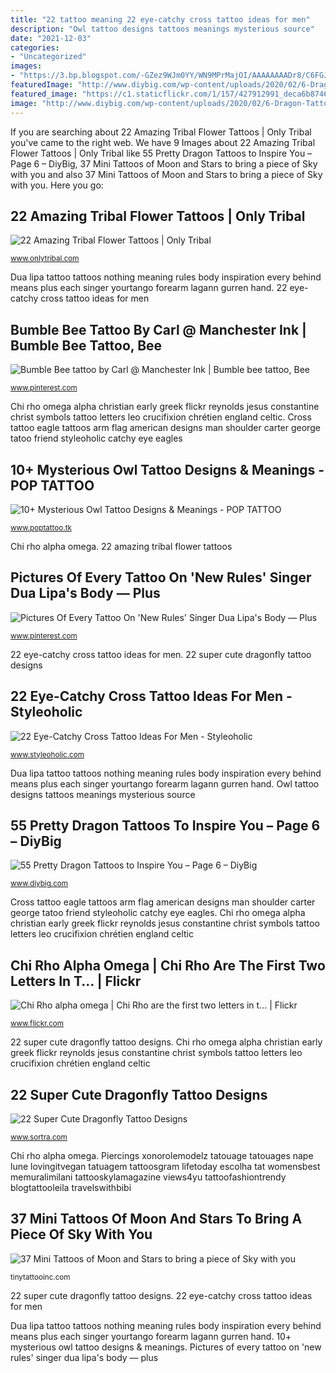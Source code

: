 ```yaml
---
title: "22 tattoo meaning 22 eye-catchy cross tattoo ideas for men"
description: "Owl tattoo designs tattoos meanings mysterious source"
date: "2021-12-03"
categories:
- "Uncategorized"
images:
- "https://3.bp.blogspot.com/-GZez9WJm0YY/WN9MPrMajOI/AAAAAAAADr8/C6FGJq56AH4CNmFCXvY1BIavhlNLw7QYQCLcB/s640/owl-tattoos-3.jpg"
featuredImage: "http://www.diybig.com/wp-content/uploads/2020/02/6-Dragon-Tattoos.jpg"
featured_image: "https://c1.staticflickr.com/1/157/427912991_deca6b8746_b.jpg"
image: "http://www.diybig.com/wp-content/uploads/2020/02/6-Dragon-Tattoos.jpg"
---
```


If you are searching about 22 Amazing Tribal Flower Tattoos | Only Tribal you've came to the right web. We have 9 Images about 22 Amazing Tribal Flower Tattoos | Only Tribal like 55 Pretty Dragon Tattoos to Inspire You – Page 6 – DiyBig, 37 Mini Tattoos of Moon and Stars to bring a piece of Sky with you and also 37 Mini Tattoos of Moon and Stars to bring a piece of Sky with you. Here you go:

## 22 Amazing Tribal Flower Tattoos | Only Tribal

![22 Amazing Tribal Flower Tattoos | Only Tribal](https://www.onlytribal.com/wp-content/uploads/2015/12/Tribal-Flower-Tattoos-Designs.jpg "22 amazing tribal flower tattoos")

<small>www.onlytribal.com</small>

Dua lipa tattoo tattoos nothing meaning rules body inspiration every behind means plus each singer yourtango forearm lagann gurren hand. 22 eye-catchy cross tattoo ideas for men

## Bumble Bee Tattoo By Carl @ Manchester Ink | Bumble Bee Tattoo, Bee

![Bumble Bee tattoo by Carl @ Manchester Ink | Bumble bee tattoo, Bee](https://i.pinimg.com/736x/1c/8b/02/1c8b027ba226d29756f0e8486eb15391--bee-art-bees-knees.jpg "Owl tattoo designs tattoos meanings mysterious source")

<small>www.pinterest.com</small>

Chi rho omega alpha christian early greek flickr reynolds jesus constantine christ symbols tattoo letters leo crucifixion chrétien england celtic. Cross tattoo eagle tattoos arm flag american designs man shoulder carter george tatoo friend styleoholic catchy eye eagles

## 10+ Mysterious Owl Tattoo Designs &amp; Meanings - POP TATTOO

![10+ Mysterious Owl Tattoo Designs &amp; Meanings - POP TATTOO](https://3.bp.blogspot.com/-GZez9WJm0YY/WN9MPrMajOI/AAAAAAAADr8/C6FGJq56AH4CNmFCXvY1BIavhlNLw7QYQCLcB/s640/owl-tattoos-3.jpg "Owl tattoo designs tattoos meanings mysterious source")

<small>www.poptattoo.tk</small>

Chi rho alpha omega. 22 amazing tribal flower tattoos

## Pictures Of Every Tattoo On &#039;New Rules&#039; Singer Dua Lipa&#039;s Body — Plus

![Pictures Of Every Tattoo On &#039;New Rules&#039; Singer Dua Lipa&#039;s Body — Plus](https://i.pinimg.com/736x/0d/36/f4/0d36f464e5dfd3659b0c6ee4c573065b.jpg "Bee tattoo bumble manchester tattoos ink bees meaning bumblebee girly honey carl animal admirer knee met check visit")

<small>www.pinterest.com</small>

22 eye-catchy cross tattoo ideas for men. 22 super cute dragonfly tattoo designs

## 22 Eye-Catchy Cross Tattoo Ideas For Men - Styleoholic

![22 Eye-Catchy Cross Tattoo Ideas For Men - Styleoholic](https://i.styleoholic.com/2017/03/15-an-eagle-and-cross-tattoo-on-an-arm.jpg "22 amazing tribal flower tattoos")

<small>www.styleoholic.com</small>

Dua lipa tattoo tattoos nothing meaning rules body inspiration every behind means plus each singer yourtango forearm lagann gurren hand. Owl tattoo designs tattoos meanings mysterious source

## 55 Pretty Dragon Tattoos To Inspire You – Page 6 – DiyBig

![55 Pretty Dragon Tattoos to Inspire You – Page 6 – DiyBig](http://www.diybig.com/wp-content/uploads/2020/02/6-Dragon-Tattoos.jpg "Bee tattoo bumble manchester tattoos ink bees meaning bumblebee girly honey carl animal admirer knee met check visit")

<small>www.diybig.com</small>

Cross tattoo eagle tattoos arm flag american designs man shoulder carter george tatoo friend styleoholic catchy eye eagles. Chi rho omega alpha christian early greek flickr reynolds jesus constantine christ symbols tattoo letters leo crucifixion chrétien england celtic

## Chi Rho Alpha Omega | Chi Rho Are The First Two Letters In T… | Flickr

![Chi Rho alpha omega | Chi Rho are the first two letters in t… | Flickr](https://c1.staticflickr.com/1/157/427912991_deca6b8746_b.jpg "Cross tattoo eagle tattoos arm flag american designs man shoulder carter george tatoo friend styleoholic catchy eye eagles")

<small>www.flickr.com</small>

22 super cute dragonfly tattoo designs. Chi rho omega alpha christian early greek flickr reynolds jesus constantine christ symbols tattoo letters leo crucifixion chrétien england celtic

## 22 Super Cute Dragonfly Tattoo Designs

![22 Super Cute Dragonfly Tattoo Designs](https://www.sortra.com/wp-content/uploads/2014/09/dragonfly-tattoo02.jpg "55 pretty dragon tattoos to inspire you – page 6 – diybig")

<small>www.sortra.com</small>

Chi rho alpha omega. Piercings xonorolemodelz tatouage tatouages nape lune lovingitvegan tatuagem tattoosgram lifetoday escolha tat womensbest memuralimilani tattooskylamagazine views4yu tattoofashiontrendy blogtattooleila travelswithbibi

## 37 Mini Tattoos Of Moon And Stars To Bring A Piece Of Sky With You

![37 Mini Tattoos of Moon and Stars to bring a piece of Sky with you](https://tinytattooinc.com/wp-content/uploads/2019/12/Trendy-Ideas-For-Tattoo-Moon-Small-La-Luna.jpg "Owl tattoo designs tattoos meanings mysterious source")

<small>tinytattooinc.com</small>

22 super cute dragonfly tattoo designs. 22 eye-catchy cross tattoo ideas for men

Dua lipa tattoo tattoos nothing meaning rules body inspiration every behind means plus each singer yourtango forearm lagann gurren hand. 10+ mysterious owl tattoo designs &amp; meanings. Pictures of every tattoo on &#039;new rules&#039; singer dua lipa&#039;s body — plus
